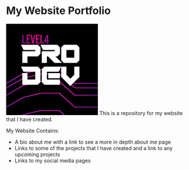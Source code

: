 # My Website Portfolio
<img src="https://github.com/CoreyMeir/coreymeir.github.io/blob/main/images/L4ProDev.jpg" alt="Image Of Pro Dev Logo" width="250" height="250">
This is a repository for my website that I have created.


My Website Contains:
- A bio about me with a link to see a more in depth about me page
- Links to some of the projects that I have created and a link to any upcoming projects
- Links to my social media pages
